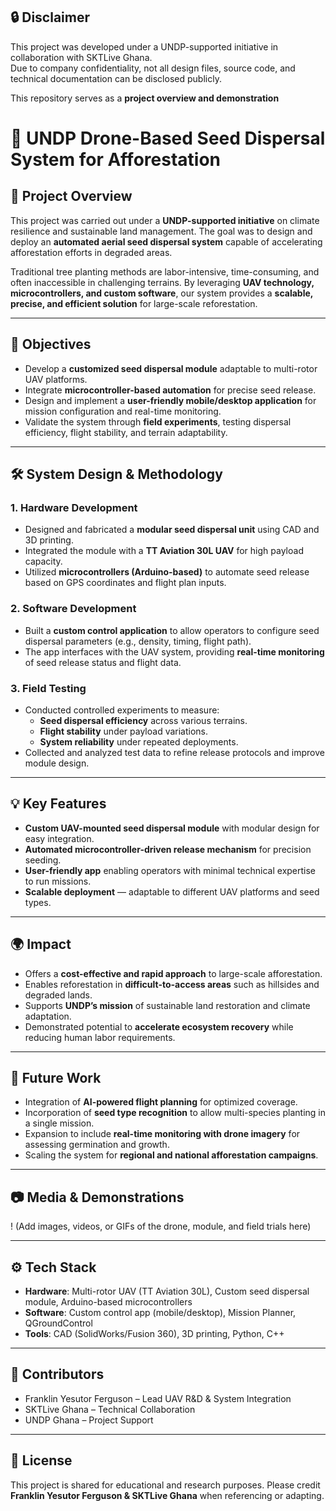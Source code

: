 ## 🔒 Disclaimer  

This project was developed under a UNDP-supported initiative in collaboration with SKTLive Ghana.  
Due to company confidentiality, not all design files, source code, and technical documentation can be disclosed publicly.  

This repository serves as a **project overview and demonstration**  



# 🌱 UNDP Drone-Based Seed Dispersal System for Afforestation  

## 📌 Project Overview  
This project was carried out under a **UNDP-supported initiative** on climate resilience and sustainable land management. The goal was to design and deploy an **automated aerial seed dispersal system** capable of accelerating afforestation efforts in degraded areas.  

Traditional tree planting methods are labor-intensive, time-consuming, and often inaccessible in challenging terrains. By leveraging **UAV technology, microcontrollers, and custom software**, our system provides a **scalable, precise, and efficient solution** for large-scale reforestation.  

---

## 🎯 Objectives  
- Develop a **customized seed dispersal module** adaptable to multi-rotor UAV platforms.  
- Integrate **microcontroller-based automation** for precise seed release.  
- Design and implement a **user-friendly mobile/desktop application** for mission configuration and real-time monitoring.  
- Validate the system through **field experiments**, testing dispersal efficiency, flight stability, and terrain adaptability.  

---

## 🛠️ System Design & Methodology  

### 1. Hardware Development  
- Designed and fabricated a **modular seed dispersal unit** using CAD and 3D printing.  
- Integrated the module with a **TT Aviation 30L UAV** for high payload capacity.  
- Utilized **microcontrollers (Arduino-based)** to automate seed release based on GPS coordinates and flight plan inputs.  

### 2. Software Development  
- Built a **custom control application** to allow operators to configure seed dispersal parameters (e.g., density, timing, flight path).  
- The app interfaces with the UAV system, providing **real-time monitoring** of seed release status and flight data.  

### 3. Field Testing  
- Conducted controlled experiments to measure:  
  - **Seed dispersal efficiency** across various terrains.  
  - **Flight stability** under payload variations.  
  - **System reliability** under repeated deployments.  
- Collected and analyzed test data to refine release protocols and improve module design.  

---

## 💡 Key Features  
- **Custom UAV-mounted seed dispersal module** with modular design for easy integration.  
- **Automated microcontroller-driven release mechanism** for precision seeding.  
- **User-friendly app** enabling operators with minimal technical expertise to run missions.  
- **Scalable deployment** — adaptable to different UAV platforms and seed types.  

---

## 🌍 Impact  
- Offers a **cost-effective and rapid approach** to large-scale afforestation.  
- Enables reforestation in **difficult-to-access areas** such as hillsides and degraded lands.  
- Supports **UNDP’s mission** of sustainable land restoration and climate adaptation.  
- Demonstrated potential to **accelerate ecosystem recovery** while reducing human labor requirements.  

---

## 🔮 Future Work  
- Integration of **AI-powered flight planning** for optimized coverage.  
- Incorporation of **seed type recognition** to allow multi-species planting in a single mission.  
- Expansion to include **real-time monitoring with drone imagery** for assessing germination and growth.  
- Scaling the system for **regional and national afforestation campaigns**.  

---

## 📷 Media & Demonstrations  
!
(Add images, videos, or GIFs of the drone, module, and field trials here)  

---

## ⚙️ Tech Stack  
- **Hardware**: Multi-rotor UAV (TT Aviation 30L), Custom seed dispersal module, Arduino-based microcontrollers  
- **Software**: Custom control app (mobile/desktop), Mission Planner, QGroundControl  
- **Tools**: CAD (SolidWorks/Fusion 360), 3D printing, Python, C++  

---

## 👥 Contributors  
- Franklin Yesutor Ferguson – Lead UAV R&D & System Integration  
- SKTLive Ghana – Technical Collaboration  
- UNDP Ghana – Project Support  

---

## 📄 License  
This project is shared for educational and research purposes. Please credit **Franklin Yesutor Ferguson & SKTLive Ghana** when referencing or adapting.  
